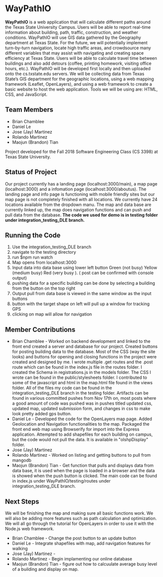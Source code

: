 # WayPathIO
**WayPathIO** is a web application that will calculate different paths around the Texas State University Campus. Users will be able to report real-time information about building, path, traffic, construction, and weather conditions. WayPathIO will use GIS data gathered by the Geography department at Texas State. For the future, we will potentially implement turn-by-turn navigation, locate high traffic areas, and crowdsource many different variables that may assist with navigating and creating space efficiency at Texas State. Users will be able to calculate travel time between buildings and also add detours (coffee, printing homework, visiting office hours, etc.). WayPathIO will be developed first locally and then uploaded onto the cs.txstate.edu servers. We will be collecting data from Texas State’s GIS department for the geographic locations, using a web mapping framework (Leaflet, OpenLayers), and using a web framework to create a basic website to host the web application. Tools we will be using are: HTML, CSS, and JavaScript.

## **Team Members**
   * Brian Chamblee 
   * Daniel Le
   * Jose (Jay) Martinez
   * Rolando Martinez
   * Maojun (Brandon) Tian
   
Project developed for the Fall 2018 Software Engineering Class (CS 3398) at Texas State University.

## **Status of Project**
Our project currently has a landing page (localhost:3000/main), a map page (localhost:3000) and a infomation page (localhost:3000/aboutus). 
The landing page and info page is functioning with mobile friendly sites but our map page is not completely finished with all locations. We currently have 24 locations available from the dropdown manu.
The map and data base are currently linked up, the map does navigation functions and can push and pull data from the database.
**The code we used for demo is in testing folder under integration_testing_DLE branch.**

## **Running the Code**  	
  1. Use the integration_testing_DLE branch
  2. navigate to the testing directory
  3. run $npm run watch
  4. Map opens from localhost:3000
  5. Input data into data base using lower left button Green (not busy) Yellow (medium busy) Red (very busy ). ( post can be confirmed with console output)
  6. pushing data for a specific building can be done by selecting a building from the button on the top right
  7. Output pull from data base is viewed in the same window as the input buttons
  8. button with the target shape on left will pull up a window for tracking GPS
  9. clicking on map will allow for navigation   
  
## **Member Contributions**
   * Brian Chamblee - Worked on backend development and linked to the front end created a server and database for our project. Created buttons for posting building data to the database. Most of the CSS (way the site looks) and buttons for opening and closing functions in the project were created and designed by me. I wrote multiple .get routes and the .post route which can be found in the index.js file in the routes folder. I created the Schema in registrations.js in the models folder. The CSS I wrote can be found in the public/stylesheets folder. I contributed to some of the javascript and html in the map.html file found in the views folder. All of the files my code can be found in the integration_testing_DLE branch in the testing folder. Artifacts can be found in various committed pushes from Nov 17th on, most posts where a good amount of code was pushed was in pushes titled updated css, updated map, updated submission form, and changes in css to make look pretty added gps button.
   * Daniel Le - Developed the code for the OpenLayers map page. Added Geolocation and Navigation functionalities to the map. Packaged the front end web map using Browserify for import into the Express application. Attempted to add shapefiles for each building on campus, but the code would not pull the data. It is available in "olshpDisplay" folder. 
   * Jose (Jay) Martinez
   * Rolando Martinez - Worked on listing and getting buttons to pull from mangodb
   * Maojun (Brandon) Tian - Get function that pulls and displays data from data base, it is used when the page is loaded in a browser and the data is showed when the push button is clicked. The main code can be found in index.js under WayPathIO/testing/routes under integration_testing_DLE branch.


## **Next Steps**
We will be finishing the map and making sure all basic functions work. We will also be adding more features such as path calculation and optimization. We will all go through the tutorial for OpenLayers in order to use it with the Node.js web framework.
   * Brian Chamblee - Change the post button to an update button 
   * Daniel Le - Integrate shapefiles with map, add navigation features for walking
   * Jose (Jay) Martinez - 
   * Rolando Martinez - Begin implamenting our online database
   * Maojun (Brandon) Tian - figure out how to calcuulate average busy level of a building and display on map.
   
   
   


